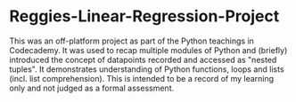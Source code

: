 # Reggies-Linear-Regression-Project
This was an off-platform project as part of the Python teachings in Codecademy. It was used to recap multiple modules of Python and (briefly) introduced the concept of datapoints recorded and accessed as "nested tuples". It demonstrates understanding of Python functions, loops and lists (incl. list comprehension).
This is intended to be a record of my learning only and not judged as a formal assessment.
